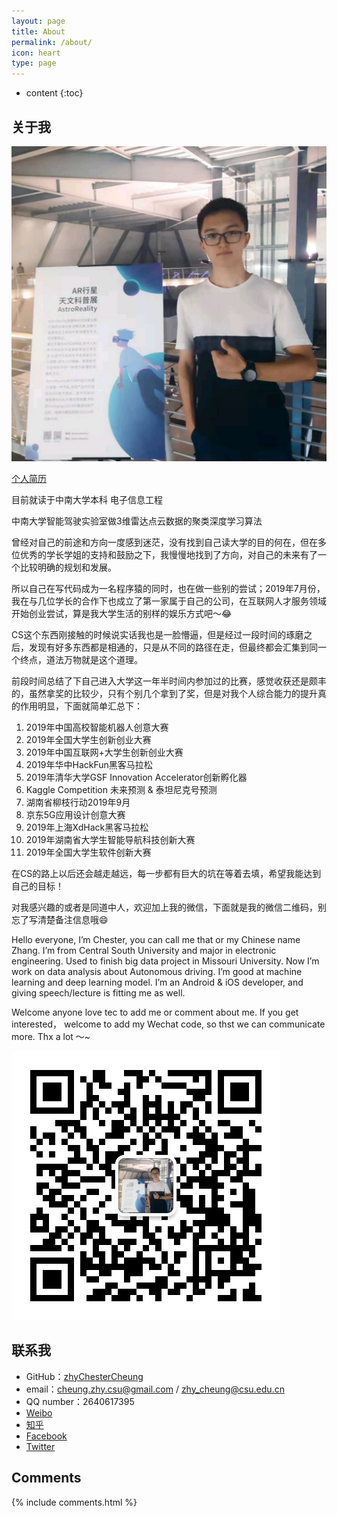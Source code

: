 ```yaml
---
layout: page
title: About
permalink: /about/
icon: heart
type: page
---
```


* content
{:toc}

## 关于我

![个人照片](1.jpg)

[个人简历](https://drive.google.com/open?id=1L1SCmHD9R0rQM1Zvo3_R811knmnK2ebY)

目前就读于中南大学本科			电子信息工程

中南大学智能驾驶实验室做3维雷达点云数据的聚类深度学习算法


曾经对自己的前途和方向一度感到迷茫，没有找到自己读大学的目的何在，但在多位优秀的学长学姐的支持和鼓励之下，我慢慢地找到了方向，对自己的未来有了一个比较明确的规划和发展。

所以自己在写代码成为一名程序猿的同时，也在做一些别的尝试；2019年7月份，我在与几位学长的合作下也成立了第一家属于自己的公司，在互联网人才服务领域开始创业尝试，算是我大学生活的别样的娱乐方式吧～😂


CS这个东西刚接触的时候说实话我也是一脸懵逼，但是经过一段时间的琢磨之后，发现有好多东西都是相通的，只是从不同的路径在走，但最终都会汇集到同一个终点，道法万物就是这个道理。


前段时间总结了下自己进入大学这一年半时间内参加过的比赛，感觉收获还是颇丰的，虽然拿奖的比较少，只有个别几个拿到了奖，但是对我个人综合能力的提升真的作用明显，下面就简单汇总下：


1. 2019年中国高校智能机器人创意大赛
2. 2019年全国大学生创新创业大赛
3. 2019年中国互联网+大学生创新创业大赛
4. 2019年华中HackFun黑客马拉松
5. 2019年清华大学GSF Innovation Accelerator创新孵化器
6. Kaggle Competition 未来预测 & 泰坦尼克号预测
7. 湖南省柳枝行动2019年9月
8. 京东5G应用设计创意大赛
9. 2019年上海XdHack黑客马拉松
10. 2019年湖南省大学生智能导航科技创新大赛
11. 2019年全国大学生软件创新大赛


在CS的路上以后还会越走越远，每一步都有巨大的坑在等着去填，希望我能达到自己的目标！


对我感兴趣的或者是同道中人，欢迎加上我的微信，下面就是我的微信二维码，别忘了写清楚备注信息哦😄


Hello everyone, I’m Chester, you can call me that or my Chinese name Zhang. I’m from Central South University and major in electronic engineering. Used to finish big data project in Missouri University. Now I’m work on data analysis about Autonomous driving. I’m good at machine learning and deep learning model. I’m an Android & iOS developer, and giving speech/lecture is fitting me as well. 

Welcome anyone love tec to add me or comment about me. If you get interested， welcome to add my Wechat code, so thst we can communicate more. Thx a lot ～~

![个人微信](WechatCode.jpg)

## 联系我

* GitHub：[zhyChesterCheung](https://github.com/zhyChesterCheung)
* email：cheung.zhy.csu@gmail.com / zhy_cheung@csu.edu.cn
* QQ number：2640617395
* [Weibo](https://weibo.com/u/5689093900)
* [知乎](https://www.zhihu.com/people/la-la-la-la-la-la-la-ji-9)
* [Facebook](https://www.facebook.com/chester.cheung.3538)
* [Twitter](https://twitter.com/ChesterCheung4)

## Comments

{% include comments.html %}
